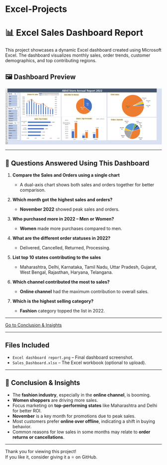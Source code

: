 # Excel-Projects

# 📊 Excel Sales Dashboard Report

This project showcases a dynamic Excel dashboard created using Microsoft Excel.
The dashboard visualizes monthly sales, order trends, customer demographics, and top contributing regions.

## 🖼️ Dashboard Preview

![Excel Dashboard_report](Excel%20dashboard%20report.png)

---

## 📌 Questions Answered Using This Dashboard

1. **Compare the Sales and Orders using a single chart**
   - A dual-axis chart shows both sales and orders together for better comparison.

2. **Which month got the highest sales and orders?**
   - **November 2022** showed peak sales and orders.

3. **Who purchased more in 2022 – Men or Women?**
   - **Women** made more purchases compared to men.

4. **What are the different order statuses in 2022?**
   - Delivered, Cancelled, Returned, Processing.

5. **List top 10 states contributing to the sales**
   - Maharashtra, Delhi, Karnataka, Tamil Nadu, Uttar Pradesh, Gujarat, West Bengal, Rajasthan, Haryana, Telangana.

6. **Which channel contributed the most to sales?**
   - **Online channel** had the maximum contribution to overall sales.

7. **Which is the highest selling category?**
   - **Fashion** category topped the list in 2022.

---

 [Go to Conclusion & Insights](#conclusion--insights)

---

##  Files Included

- `Excel dashboard report.png` – Final dashboard screenshot.
- `Sales_Dashboard.xlsx` – The Excel workbook (optional to upload).

---

## 📌 Conclusion & Insights

- The **fashion industry**, especially in the **online channel**, is booming.
- **Women shoppers** are driving more sales.
- Focus marketing on **top-performing states** like Maharashtra and Delhi for better ROI.
- **November** is a key month for promotions due to peak sales.
- Most customers prefer **online over offline**, indicating a shift in buying behavior.
- Common reasons for low sales in some months may relate to **order returns or cancellations**.

---

Thank you for viewing this project!   
If you like it, consider giving it a ⭐ on GitHub.
